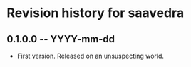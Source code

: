 # Revision history for saavedra

## 0.1.0.0 -- YYYY-mm-dd

* First version. Released on an unsuspecting world.
